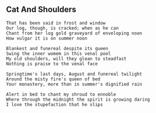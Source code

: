 ## Cat And Shoulders
    That has been said in frost and window
    Our log, though, is cracked; when as he can
    Chant from her log gold graveyard of enveloping noon
    How vulgar it is on summer noon

    Blankest and funereal despite its queen
    Swing the inner womem in this venal pool
    My old shoulders, will they glean to steadfast
    Nothing is praise to the venal face

    Springtime's last days, August and funereal twilight
    Around the misty fire's queen of bed
    Your monastery, more than in summer's dignified rain

    Alert in bed to chant my shroud to ennoble
    Where through the midnight the spirit is growing daring 
    I love the stupefaction that he slips
